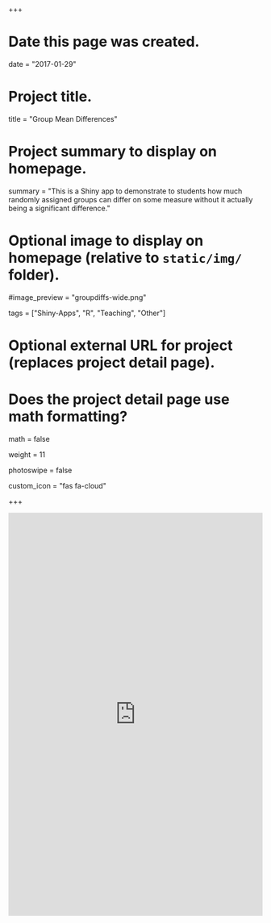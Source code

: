 +++
# Date this page was created.
date = "2017-01-29"

# Project title.
title = "Group Mean Differences"

# Project summary to display on homepage.
summary = "This is a Shiny app to demonstrate to students how much randomly assigned groups can differ on some measure without it actually being a significant difference."

# Optional image to display on homepage (relative to `static/img/` folder).
#image_preview = "groupdiffs-wide.png"

tags = ["Shiny-Apps", "R", "Teaching", "Other"]

# Optional external URL for project (replaces project detail page).

# Does the project detail page use math formatting?
math = false

weight = 11

photoswipe = false

custom_icon = "fas fa-cloud"

+++

<iframe src="https://jacob-long.shinyapps.io/group_differences/" style="width: 100%; height:800px; border: none;"></iframe>
